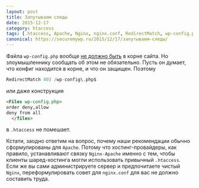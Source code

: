 ```yaml
---
layout: post
title: Запутываем следы
date: 2015-12-17
category: htaccess
tags: [.htaccess, Apache, Nginx, nginx.conf, RedirectMatch, wp-config.php]
canonical: https://securemywp.ru/2015/12/17/запутываем-следы/
---
```


Файла `wp-config.php` вообще [не должно быть](https://securemywp.ru/2014/12/04/убираем-конфиг-наверх/) в корне сайта. Но злоумышленнику сообщать об этом не обязательно. Пусть он думает, что конфиг находится в корне, и что он защищен. Поэтому 
```php
RedirectMatch 403 /wp-config\.php$
```
или даже конструкция
```html
<Files wp-config.php>
order deny,allow
deny from all
  </files>
```
в `.htaccess` не помешает.

Кстати, заодно ответим на вопрос, почему наши рекомендации обычно сформулированы для `Apache`. Потому что хостинг-провайдеры, как правило, устанавливают связку `Nginx-Apache` именно с тем, чтобы клиенты шаред-хостинга могли использовать привычный `.htaccess`. Если же вы сами администрируете сервер и предпочитаете чистый `Nginx`, переформулировать совет для `nginx.conf` для вас не должно составить труда.

